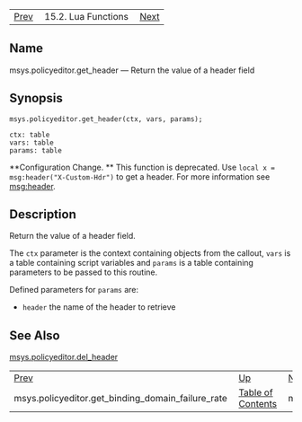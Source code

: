 |     |     |     |
| --- | --- | --- |
| [Prev](lua.ref.msys.policyeditor.get_binding_domain_failure_rate)  | 15.2. Lua Functions |  [Next](lua.ref.msys.policyeditor.get_mailfrom.php) |

<a name="lua.ref.msys.policyeditor.get_header"></a>
## Name

msys.policyeditor.get_header — Return the value of a header field

<a name="idp24868288"></a>
## Synopsis

`msys.policyeditor.get_header(ctx, vars, params);`

```
ctx: table
vars: table
params: table
```

**Configuration Change. ** This function is deprecated. Use `local x = msg:header("X-Custom-Hdr")` to get a header. For more information see [msg:header](lua.ref.header "msg:header").

<a name="idp24873600"></a>
## Description

Return the value of a header field.

The `ctx` parameter is the context containing objects from the callout, `vars` is a table containing script variables and `params` is a table containing parameters to be passed to this routine.

Defined parameters for `params` are:

*   `header` the name of the header to retrieve

<a name="idp24879616"></a>
## See Also

[msys.policyeditor.del_header](lua.ref.msys.policyeditor.del_header "msys.policyeditor.del_header")

|     |     |     |
| --- | --- | --- |
| [Prev](lua.ref.msys.policyeditor.get_binding_domain_failure_rate)  | [Up](lua.function.details.php) |  [Next](lua.ref.msys.policyeditor.get_mailfrom.php) |
| msys.policyeditor.get_binding_domain_failure_rate  | [Table of Contents](index) |  msys.policyeditor.get_mailfrom |
